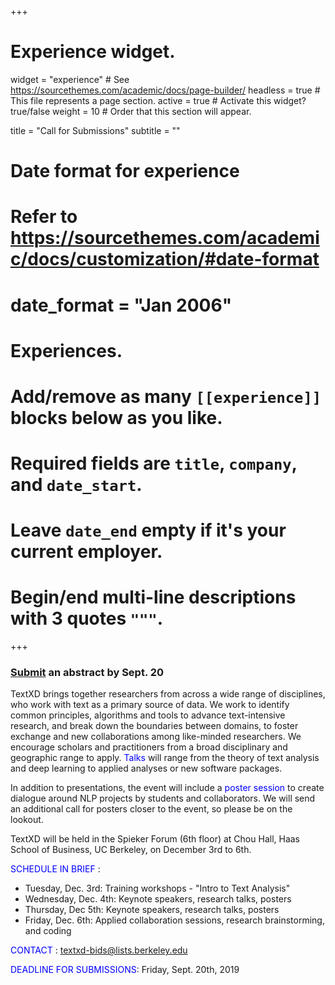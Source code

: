 +++
# Experience widget.
widget = "experience"  # See https://sourcethemes.com/academic/docs/page-builder/
headless = true  # This file represents a page section.
active = true  # Activate this widget? true/false
weight = 10  # Order that this section will appear.

title = "Call for Submissions"
subtitle = ""

# Date format for experience
#   Refer to https://sourcethemes.com/academic/docs/customization/#date-format
# date_format = "Jan 2006"

# Experiences.
#   Add/remove as many `[[experience]]` blocks below as you like.
#   Required fields are `title`, `company`, and `date_start`.
#   Leave `date_end` empty if it's your current employer.
#   Begin/end multi-line descriptions with 3 quotes `"""`.

+++


### [Submit](https://docs.google.com/forms/d/e/1FAIpQLSdtf7W9TqIu-_WIfDvCnYHlrRKVQO899lH6xw4wbBb_Jof-hQ/viewform) an abstract by Sept. 20

TextXD brings together researchers from across a wide range of disciplines, who work with text as a primary source of data. We work to identify common principles, algorithms and tools to advance text-intensive research, and break down the boundaries between domains, to foster exchange and new collaborations among like-minded researchers. We encourage scholars and practitioners from a broad disciplinary and geographic range to apply. <font color = "blue">Talks</font> will range from the theory of text analysis and deep learning to applied analyses or new software packages. 

In addition to presentations, the event will include a <font color = "blue">poster session</font> to create dialogue around NLP projects by students and collaborators. We will send an additional call for posters closer to the event, so please be on the lookout.

TextXD will be held in the Spieker Forum (6th floor) at Chou Hall, Haas School of Business, UC Berkeley, on December 3rd to 6th.

<font color="blue">SCHEDULE IN BRIEF</font> :
<ul>
<li>Tuesday, Dec. 3rd:       Training workshops - "Intro to Text Analysis"</li>
<li>Wednesday, Dec. 4th:  Keynote speakers, research talks, posters</li>
<li>Thursday, Dec 5th:       Keynote speakers, research talks, posters</li>
<li>Friday, Dec. 6th:            Applied collaboration sessions, research brainstorming, and coding</li>
</ul>

<font color = "blue" >CONTACT </font>:  textxd-bids@lists.berkeley.edu

<font color = "blue">DEADLINE FOR SUBMISSIONS</font>:  Friday, Sept. 20th, 2019
